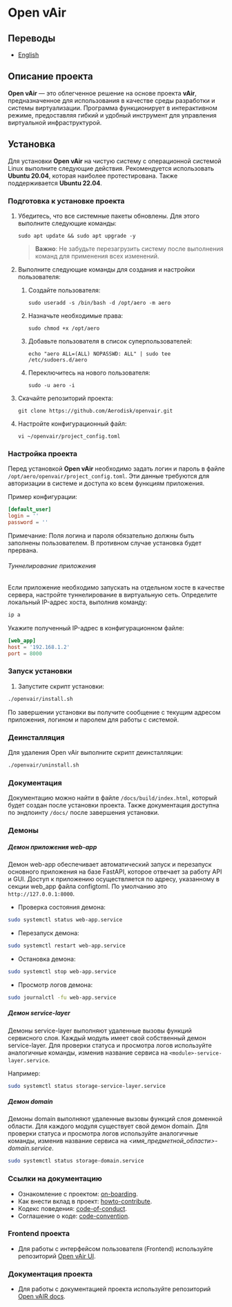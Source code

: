 # Open vAir

## Переводы

- [English](README.en.md)

## Описание проекта

**Open vAir** — это облегченное решение на основе проекта **vAir**,
предназначенное для использования в качестве среды разработки и системы
виртуализации. Программа функционирует в интерактивном режиме, предоставляя
гибкий и удобный инструмент для управления виртуальной инфраструктурой.

## Установка

Для установки **Open vAir** на чистую систему с операционной системой Linux выполните следующие действия. Рекомендуется использовать **Ubuntu 20.04**, которая наиболее протестирована. Также поддерживается **Ubuntu 22.04**.

### Подготовка к установке проекта

1. Убедитесь, что все системные пакеты обновлены. Для этого выполните следующие команды:

    ```shell
    sudo apt update && sudo apt upgrade -y
    ```
    > **Важно**: Не забудьте перезагрузить систему после выполнения команд для применения всех изменений.

2. Выполните следующие команды для создания и настройки пользователя:

    1. Создайте пользователя:

        ```shell
        sudo useradd -s /bin/bash -d /opt/aero -m aero
        ```

    2. Назначьте необходимые права:

        ```shell
        sudo chmod +x /opt/aero
        ```

    3. Добавьте пользователя в список суперпользователей:

        ```shell
        echo "aero ALL=(ALL) NOPASSWD: ALL" | sudo tee /etc/sudoers.d/aero
        ```

    4. Переключитесь на нового пользователя:

        ```shell
        sudo -u aero -i
        ```

3. Скачайте репозиторий проекта:

    ```shell  
    git clone https://github.com/Aerodisk/openvair.git
    ```

4. Настройте конфигурационный файл:

    ```shell
    vi ~/openvair/project_config.toml
    ```

### Настройка проекта

Перед установкой **Open vAir** необходимо задать логин и пароль в файле  
`/opt/aero/openvair/project_config.toml`. Эти данные требуются для авторизации в
системе и доступа ко всем функциям приложения.

Пример конфигурации:

```toml
[default_user]
login = ''
password = ''
```

Примечание: Поля логина и пароля обязательно должны быть заполнены
пользователем. В противном случае установка будет прервана.

###### Туннелирование приложения
Если приложение необходимо запускать на отдельном хосте в качестве сервера,
настройте туннелирование в виртуальную сеть. Определите локальный IP-адрес
хоста, выполнив команду:

```bash
ip a
```

Укажите полученный IP-адрес в конфигурационном файле:

```toml
[web_app]
host = '192.168.1.2'
port = 8000
```

### Запуск установки
1. Запустите скрипт установки:
```bash
./openvair/install.sh
```

По завершении установки вы получите сообщение с текущим адресом приложения, логином и паролем для работы с системой.

### Деинсталляция
Для удаления Open vAir выполните скрипт деинсталляции:
```bash
./openvair/uninstall.sh
```

### Документация
Документацию можно найти в файле `/docs/build/index.html`, который будет создан
после установки проекта. Также документация доступна по эндпоинту `/docs/`
после завершения установки.

### Демоны

##### Демон приложения *web-app*
Демон web-app обеспечивает автоматический запуск и перезапуск основного
приложения на базе FastAPI, которое отвечает за работу API и GUI. Доступ к
приложению осуществляется по адресу, указанному в секции web_app файла
configtoml. По умолчанию это `http://127.0.0.1:8000`.

* Проверка состояния демона:
```bash
sudo systemctl status web-app.service
```
* Перезапуск демона:
```bash
sudo systemctl restart web-app.service
```
* Остановка демона:
```bash
sudo systemctl stop web-app.service
```
* Просмотр логов демона:
```bash
sudo journalctl -fu web-app.service
```

##### Демон *service-layer*
Демоны service-layer выполняют удаленные вызовы функций сервисного слоя.
Каждый модуль имеет свой собственный демон service-layer. Для проверки
статуса и просмотра логов используйте аналогичные команды, изменив название
сервиса на `<module>-service-layer.service`.

Например:
```bash
sudo systemctl status storage-service-layer.service
```

##### Демон *domain*
Демоны domain выполняют удаленные вызовы функций слоя доменной области. Для
каждого модуля существует свой демон domain. Для проверки статуса и просмотра
логов используйте аналогичные команды, изменив название сервиса на
*<имя_предметной_области>-domain.service*.
```bash
sudo systemctl status storage-domain.service
```

### Ссылки на документацию
* Ознакомление с проектом: [on-boarding](ONBOARDING.md).
* Как внести вклад в проект: [howto-contribute](CONTRIBUTING.md).
* Кодекс поведения: [code-of-conduct](CODE_OF_CONDUCT.md).
* Соглашение о коде: [code-convention](CODE_CONVENTION.md).

### Frontend проекта
* Для работы с интерфейсом пользователя (Frontend) используйте репозиторий [Open vAir UI](https://github.com/Aerodisk/Open-vAIR-UI).

### Документация проекта
* Для работы с документацией проекта используйте репозиторий [Open vAIR docs](https://github.com/Aerodisk/openvair-docs).
